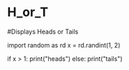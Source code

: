 # H_or_T

#Displays Heads or Tails

import random as rd
x = rd.randint(1, 2)

if x > 1:
    print("heads")
else:
    print("tails")
